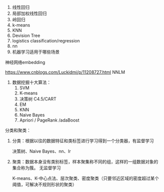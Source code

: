 1. 线性回归
2. 局部加权线性回归
3. 岭回归
4. k-means
5. KNN
6. Devision Tree
7. logistics classification/regression
8. nn
9. 机器学习适用于哪些场景





神经网络embedding

https://www.cnblogs.com/Luckidmi/p/11208727.html NNLM



1. 数据挖掘十大算法：
   1. SVM
   2. K-means
   3. 决策树 C4.5/CART
   4. EM
   5. KNN
   6. Naive Bayes
   7. Apriori / PageRank /adaBoost

分类和聚类：

1. 分类：根据以往的数据特征和类标签进行学习得到一个分类器，有监督学习

   决策树、Naive Bayes、nn、lr

2. 聚类：数据本身没有类别标签，样本聚集称不同的组，这样的一组数据对象的集合称为簇。 无监督学习

   K-means、K-中心点法、层次聚类、密度聚类（只要邻近区域的密度超过某个阈值，可解决不规则形状的聚类）


